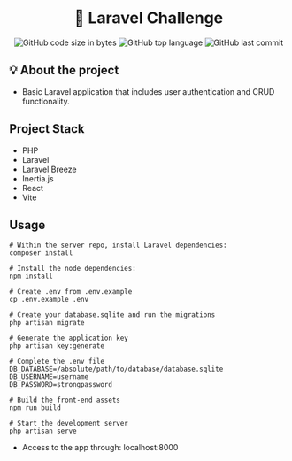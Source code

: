 <h1 align="center">
	🚀 Laravel Challenge
</h1>

<p align="center">
	<img alt="GitHub code size in bytes" src="https://img.shields.io/github/languages/code-size/JBVer/Sherllenge?color=lightblue" />
	<img alt="GitHub top language" src="https://img.shields.io/github/languages/top/JBVer/Sherllenge?color=blue" />
	<img alt="GitHub last commit" src="https://img.shields.io/github/last-commit/JBVer/Sherllenge?color=green" />
</p>

## 💡 About the project
* Basic Laravel application that includes user authentication and CRUD functionality.

## Project Stack
* PHP
* Laravel
* Laravel Breeze
* Inertia.js
* React
* Vite

## Usage

```shell
# Within the server repo, install Laravel dependencies:
composer install

# Install the node dependencies:
npm install

# Create .env from .env.example
cp .env.example .env

# Create your database.sqlite and run the migrations
php artisan migrate

# Generate the application key
php artisan key:generate

# Complete the .env file
DB_DATABASE=/absolute/path/to/database/database.sqlite
DB_USERNAME=username
DB_PASSWORD=strongpassword

# Build the front-end assets
npm run build

# Start the development server
php artisan serve
```

* Access to the app through: localhost:8000
